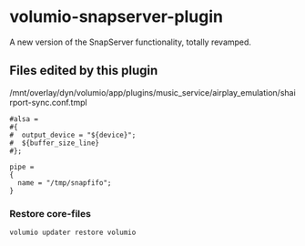 # volumio-snapserver-plugin
 A new version of the SnapServer functionality, totally revamped.


## Files edited by this plugin
/mnt/overlay/dyn/volumio/app/plugins/music_service/airplay_emulation/shairport-sync.conf.tmpl

```
#alsa =
#{
#  output_device = "${device}";
#  ${buffer_size_line}
#};

pipe =
{
  name = "/tmp/snapfifo";
}
```

### Restore core-files
`volumio updater restore volumio`
